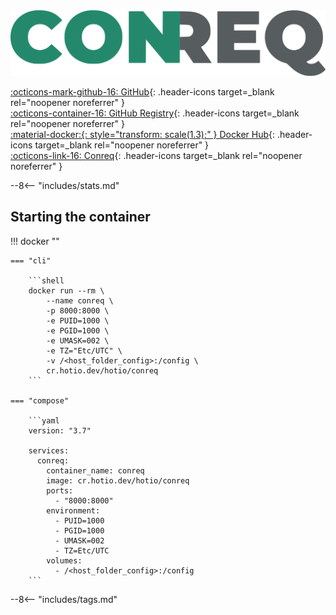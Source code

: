 <div class="image-logo"><img src="/img/image-logos/conreq.svg" alt="logo"></div>

[:octicons-mark-github-16: GitHub](https://github.com/hotio/conreq){: .header-icons target=_blank rel="noopener noreferrer" }  
[:octicons-container-16: GitHub Registry](https://github.com/orgs/hotio/packages/container/package/conreq){: .header-icons target=_blank rel="noopener noreferrer" }  
[:material-docker:{: style="transform: scale(1.3);" } Docker Hub](https://hub.docker.com/r/hotio/conreq){: .header-icons target=_blank rel="noopener noreferrer" }  
[:octicons-link-16: Conreq](https://github.com/archmonger/conreq){: .header-icons target=_blank rel="noopener noreferrer" }  

--8<-- "includes/stats.md"

## Starting the container

!!! docker ""

    === "cli"

        ```shell
        docker run --rm \
            --name conreq \
            -p 8000:8000 \
            -e PUID=1000 \
            -e PGID=1000 \
            -e UMASK=002 \
            -e TZ="Etc/UTC" \
            -v /<host_folder_config>:/config \
            cr.hotio.dev/hotio/conreq
        ```

    === "compose"

        ```yaml
        version: "3.7"

        services:
          conreq:
            container_name: conreq
            image: cr.hotio.dev/hotio/conreq
            ports:
              - "8000:8000"
            environment:
              - PUID=1000
              - PGID=1000
              - UMASK=002
              - TZ=Etc/UTC
            volumes:
              - /<host_folder_config>:/config
        ```

--8<-- "includes/tags.md"
